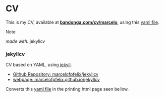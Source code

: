 # CV

This is my CV, available at  **[bandonga.com/cv/marcelo](https://bandonga.com/cv/marcelo)**, using this [yaml file](https://github.com/bandonga/cv/blob/master/_data/users.yml).

> [!NOTE]
> *made with:* jekyllcv

### jekyllcv

CV based on YAML, using [jekyll](https://github.com/jekyll/jekyll).
  * [Github Repository: marcelofpfelix/jekyllcv](https:///github.com/marcelofpfelix/jekyllcv)
  * [webpage: marcelofpfelix.github.io/jekyllcv](https://marcelofpfelix.github.io/jekyllcv)

Converts this [yaml file](https://github.com/marcelofpfelix/jekyllcv/blob/master/_data/users.yml) in the printing html page seen bellow.
